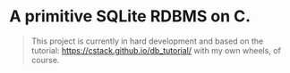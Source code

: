 # A primitive SQLite RDBMS on C.

> This project is currently in hard development and based on the tutorial: https://cstack.github.io/db_tutorial/ with my own wheels, of course.
